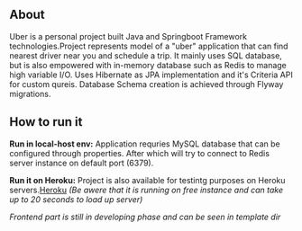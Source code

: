 ## About
Uber is a personal project built Java and Springboot Framework technologies.Project represents model of a "uber" 
application that can find nearest driver near you and schedule a trip.
It mainly uses SQL database, but is also empowered
with in-memory database such as Redis to manage high variable I/O.
Uses Hibernate as JPA implementation and it's Criteria API for custom qureis.
Database Schema creation is achieved through Flyway migrations.

## How to run it

**Run in local-host env:**
Application requries MySQL database that can be configured through properties. 
After which will try to connect to Redis server instance on default port (6379).

**Run it on Heroku:**
Project is also available for testintg purposes on Heroku servers.[Heroku](euber-test.herokuapp.com)
*(Be awere that it is running on free instance and can take up to 20 seconds to load up server)*

*Frontend part is still in developing phase and can be seen in template dir* 




